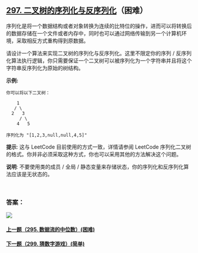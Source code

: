 ## [297. 二叉树的序列化与反序列化](https://leetcode-cn.com/problems/serialize-and-deserialize-binary-tree/)（困难）

序列化是将一个数据结构或者对象转换为连续的比特位的操作，进而可以将转换后的数据存储在一个文件或者内存中，同时也可以通过网络传输到另一个计算机环境，采取相反方式重构得到原数据。

请设计一个算法来实现二叉树的序列化与反序列化。这里不限定你的序列 / 反序列化算法执行逻辑，你只需要保证一个二叉树可以被序列化为一个字符串并且将这个字符串反序列化为原始的树结构。

**示例:** 

```
你可以将以下二叉树：

    1
   / \
  2   3
     / \
    4   5

序列化为 "[1,2,3,null,null,4,5]"
```

**提示**: 这与 LeetCode 目前使用的方式一致，详情请参阅 LeetCode 序列化二叉树的格式。你并非必须采取这种方式，你也可以采用其他的方法解决这个问题。

**说明**: 不要使用类的成员 / 全局 / 静态变量来存储状态，你的序列化和反序列化算法应该是无状态的。

<br/>

### 答案：









![](https://img-blog.csdnimg.cn/20200807155236311.png)

#### [上一题（295. 数据流的中位数）(困难)](https://github.com/sdwwld/leetCode/blob/master/src/main/java/com/wld/java/leetcode/leetCode0295.md)

#### [下一题（299. 猜数字游戏）(简单)](https://github.com/sdwwld/leetCode/blob/master/src/main/java/com/wld/java/leetcode/leetCode0299.md)